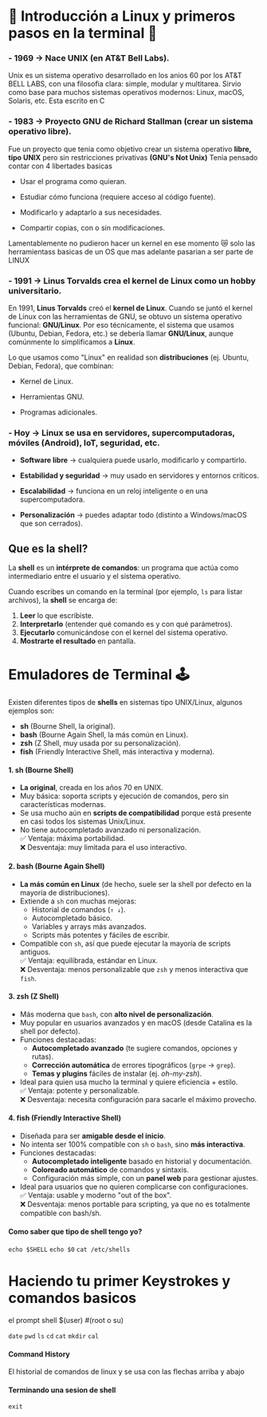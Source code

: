 
#  🐧  Introducción a Linux y primeros pasos en la terminal 🐧

### - **1969** → Nace UNIX (en AT&T Bell Labs).

Unix es un sistema operativo desarrollado en los anios 60 por los AT&T BELL LABS, con una filosofia clara: simple, modular y multitarea.
Sirvio como base para muchos sistemas operativos modernos: Linux, macOS, Solaris, etc.
Esta escrito en C
### - **1983** → Proyecto GNU de Richard Stallman (crear un sistema operativo libre).

Fue un proyecto que tenia como objetivo crear un sistema operativo **libre, tipo UNIX**  pero sin restricciones privativas **(GNU's Not Unix)** 
Tenia pensado contar con 4 libertades basicas
- Usar el programa como quieran.

- Estudiar cómo funciona (requiere acceso al código fuente).

- Modificarlo y adaptarlo a sus necesidades.

- Compartir copias, con o sin modificaciones.

Lamentablemente no pudieron hacer un kernel en ese momento  😿 solo las herramientass basicas de un OS que mas adelante pasarian a ser parte de LINUX 

### - **1991** → Linus Torvalds crea el **kernel de Linux** como un hobby universitario.

En 1991, **Linus Torvalds** creó el **kernel de Linux**.
Cuando se juntó el kernel de Linux con las herramientas de GNU, se obtuvo un sistema operativo funcional: **GNU/Linux**.
Por eso técnicamente, el sistema que usamos (Ubuntu, Debian, Fedora, etc.) se debería llamar **GNU/Linux**, aunque comúnmente lo simplificamos a **Linux**.

Lo que usamos como "Linux" en realidad son **distribuciones** (ej. Ubuntu, Debian, Fedora), que combinan:

- Kernel de Linux.

- Herramientas GNU.

- Programas adicionales.

### - **Hoy** → Linux se usa en servidores, supercomputadoras, móviles (Android), IoT, seguridad, etc.

- **Software libre** → cualquiera puede usarlo, modificarlo y compartirlo.

- **Estabilidad y seguridad** → muy usado en servidores y entornos críticos.

- **Escalabilidad** → funciona en un reloj inteligente o en una supercomputadora.

- **Personalización** → puedes adaptar todo (distinto a Windows/macOS que son cerrados).

## Que es la shell? 

La **shell** es un **intérprete de comandos**: un programa que actúa como intermediario entre el usuario y el sistema operativo.

Cuando escribes un comando en la terminal (por ejemplo, `ls` para listar archivos), la **shell** se encarga de:

1. **Leer** lo que escribiste.
2. **Interpretarlo** (entender qué comando es y con qué parámetros).
3. **Ejecutarlo** comunicándose con el kernel del sistema operativo.
4. **Mostrarte el resultado** en pantalla.
# Emuladores de Terminal 🕹️

Existen diferentes tipos de **shells** en sistemas tipo UNIX/Linux, algunos ejemplos son:

- **sh** (Bourne Shell, la original).
- **bash** (Bourne Again Shell, la más común en Linux).
- **zsh** (Z Shell, muy usada por su personalización).
- **fish** (Friendly Interactive Shell, más interactiva y moderna).

#### **1. sh (Bourne Shell)**

- **La original**, creada en los años 70 en UNIX.
- Muy básica: soporta scripts y ejecución de comandos, pero sin características modernas.
- Se usa mucho aún en **scripts de compatibilidad** porque está presente en casi todos los sistemas Unix/Linux.
- No tiene autocompletado avanzado ni personalización.  
    ✅ Ventaja: máxima portabilidad.  
    ❌ Desventaja: muy limitada para el uso interactivo.
#### **2. bash (Bourne Again Shell)**

-  **La más común en Linux** (de hecho, suele ser la shell por defecto en la mayoría de distribuciones).
- Extiende a `sh` con muchas mejoras:
    - Historial de comandos (`↑ ↓`).
    - Autocompletado básico.
    - Variables y arrays más avanzados.
    - Scripts más potentes y fáciles de escribir.
- Compatible con `sh`, así que puede ejecutar la mayoría de scripts antiguos.  
    ✅ Ventaja: equilibrada, estándar en Linux.  
    ❌ Desventaja: menos personalizable que `zsh` y menos interactiva que `fish`.

#### **3. zsh (Z Shell)**

-  Más moderna que `bash`, con **alto nivel de personalización**.
- Muy popular en usuarios avanzados y en macOS (desde Catalina es la shell por defecto).
- Funciones destacadas:
    - **Autocompletado avanzado** (te sugiere comandos, opciones y rutas).
    - **Corrección automática** de errores tipográficos (`grpe` → `grep`).
    - **Temas y plugins** fáciles de instalar (ej. _oh-my-zsh_).
- Ideal para quien usa mucho la terminal y quiere eficiencia + estilo.  
    ✅ Ventaja: potente y personalizable.  
    ❌ Desventaja: necesita configuración para sacarle el máximo provecho.

####  **4. fish (Friendly Interactive Shell)**

- Diseñada para ser **amigable desde el inicio**.
- No intenta ser 100% compatible con `sh` o `bash`, sino **más interactiva**.
- Funciones destacadas:
    - **Autocompletado inteligente** basado en historial y documentación.
    - **Coloreado automático** de comandos y sintaxis.
    - Configuración más simple, con un **panel web** para gestionar ajustes.
- Ideal para usuarios que no quieren complicarse con configuraciones.  
    ✅ Ventaja: usable y moderno "out of the box".  
    ❌ Desventaja: menos portable para scripting, ya que no es totalmente compatible con bash/sh.

#### Como saber que tipo de shell tengo yo?
`echo $SHELL`
`echo $0`
`cat /etc/shells`
# Haciendo tu primer Keystrokes y comandos basicos

el prompt shell $(user) #(root o su)

 `date`
 `pwd`
 `ls`
 `cd`
 `cat`
 `mkdir`
 `cal`

#### Command History
El historial de comandos de linux y se usa con las flechas arriba y abajo
#### Terminando una sesion de shell
`exit`


 